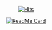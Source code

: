<div align="center">

[![Hits](https://hits.seeyoufarm.com/api/count/incr/badge.svg?url=https%3A%2F%2Fgithub.com%2Fbigpel66%2Fhit-counter&count_bg=%2379C83D&title_bg=%23555555&icon=&icon_color=%23E7E7E7&title=hits&edge_flat=false)](https://hits.seeyoufarm.com)

</div>

<div align="center">

[![ReadMe Card](https://github-readme-stats.vercel.app/api/pin/?username=bigpel66&repo=github-readme-stats&count_private=true&show_icons=true)](https://github.com/anuraghazra/github-readme-stats)

</div>
